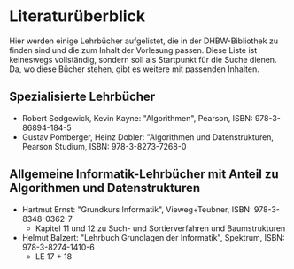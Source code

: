 # Literaturüberblick

Hier werden einige Lehrbücher aufgelistet, die in der DHBW-Bibliothek zu finden sind und
die zum Inhalt der Vorlesung passen.
Diese Liste ist keineswegs vollständig, sondern soll als Startpunkt für die Suche dienen.
Da, wo diese Bücher stehen, gibt es weitere mit passenden Inhalten.

## Spezialisierte Lehrbücher

* Robert Sedgewick, Kevin Kayne: "Algorithmen", Pearson, ISBN: 978-3-86894-184-5
* Gustav Pomberger, Heinz Dobler: "Algorithmen und Datenstrukturen, Pearson Studium, ISBN: 978-3-8273-7268-0

## Allgemeine Informatik-Lehrbücher mit Anteil zu Algorithmen und Datenstrukturen

* Hartmut Ernst: "Grundkurs Informatik", Vieweg+Teubner, ISBN: 978-3-8348-0362-7
  * Kapitel 11 und 12 zu Such- und Sortierverfahren und Baumstrukturen
* Helmut Balzert: "Lehrbuch Grundlagen der Informatik", Spektrum, ISBN: 978-3-8274-1410-6
  * LE 17 + 18
